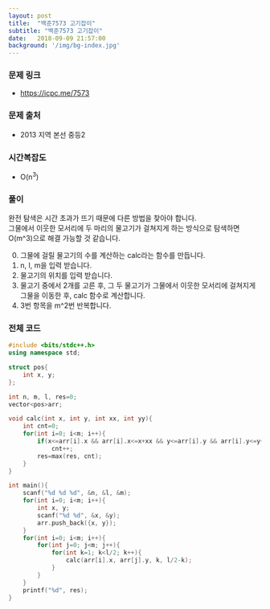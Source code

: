 ```yaml
---
layout: post
title:  "백준7573 고기잡이"
subtitle: "백준7573 고기잡이"
date:   2018-09-09 21:57:00
background: '/img/bg-index.jpg'
---
```


### 문제 링크
* https://icpc.me/7573

### 문제 출처
* 2013 지역 본선 중등2

### 시간복잡도
* O(n<sup>3</sup>)

### 풀이
완전 탐색은 시간 초과가 뜨기 때문에 다른 방법을 찾아야 합니다.<br>
그물에서 이웃한 모서리에 두 마리의 물고기가 걸쳐지게 하는 방식으로 탐색하면 O(m^3)으로 해결 가능할 것 같습니다.

0. 그물에 걸릴 물고기의 수를 계산하는 calc라는 함수를 만듭니다.
1. n, l, m을 입력 받습니다.
2. 물고기의 위치를 입력 받습니다.
3. 물고기 중에서 2개를 고른 후, 그 두 물고기가 그물에서 이웃한 모서리에 걸쳐지게 그물을 이동한 후, calc 함수로 계산합니다.
4. 3번 항목을 m^2번 반복합니다.

### 전체 코드
```cpp
#include <bits/stdc++.h>
using namespace std;

struct pos{
	int x, y;
};

int n, m, l, res=0;
vector<pos>arr;

void calc(int x, int y, int xx, int yy){
	int cnt=0;
	for(int i=0; i<m; i++){
		if(x<=arr[i].x && arr[i].x<=x+xx && y<=arr[i].y && arr[i].y<=y+yy)
			cnt++;
		res=max(res, cnt);
	}
}

int main(){
	scanf("%d %d %d", &n, &l, &m);
	for(int i=0; i<m; i++){
		int x, y;
		scanf("%d %d", &x, &y);
		arr.push_back({x, y});
	}
	for(int i=0; i<m; i++){
		for(int j=0; j<m; j++){
			for(int k=1; k<l/2; k++){
				calc(arr[i].x, arr[j].y, k, l/2-k);
			}
		}
	}
	printf("%d", res);
}
```
